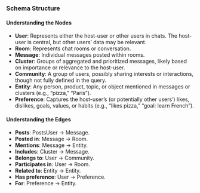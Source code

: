 ### Schema Structure

#### Understanding the Nodes
- **User**: Represents either the host-user or other users in chats. The host-user is central, but other users’ data may be relevant.
- **Room**: Represents chat rooms or conversation.
- **Message**: Individual messages posted within rooms.
- **Cluster**: Groups of aggregated and prioritized messages, likely based on importance or relevance to the host-user.
- **Community**: A group of users, possibly sharing interests or interactions, though not fully defined in the query.
- **Entity**: Any person, product, topic, or object mentioned in messages or clusters (e.g., “pizza,” “Paris”).
- **Preference**: Captures the host-user’s (or potentially other users’) likes, dislikes, goals, values, or habits (e.g., “likes pizza,” “goal: learn French”).

#### Understanding the Edges
- **Posts**: PostsUser → Message.
- **Posted in**: Message → Room.
- **Mentions**: Message → Entity.
- **Includes**: Cluster → Message.
- **Belongs to**: User → Community.
- **Participates in**: User → Room.
- **Related to**: Entity → Entity.
- **Has preference**: User → Preference.
- **For**: Preference → Entity.












